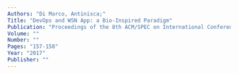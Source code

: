 ```yaml
---
Authors: "Di Marco, Antinisca;"
Title: "DevOps and WSN App: a Bio-Inspired Paradigm"
Publication: "Proceedings of the 8th ACM/SPEC on International Conference on Performance Engineering Companion"
Volume: ""
Number: ""
Pages: "157-158"
Year: "2017"
Publisher: ""
---
```

